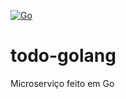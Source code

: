 [![Go](https://github.com/alanfgn/todo-golang/actions/workflows/go.yaml/badge.svg)](https://github.com/alanfgn/todo-golang/actions/workflows/go.yaml)
# todo-golang

Microserviço feito em Go
